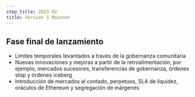 ```yaml
---
step_title: 2023 H2
title: Version 1 Mainnet
---
```


## Fase final de lanzamiento

- Límites temporales levantados a través de la gobernanza comunitaria
- Nuevas innovaciones y mejoras a partir de la retroalimentación, por ejemplo, mercados sucesores, transferencias de gobernanza, órdenes stop y órdenes iceberg
- Introducción de mercados al contado, perpetuos, SLA de liquidez, oráculos de Ethereum y segregación de márgenes
